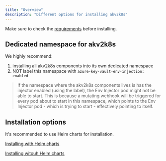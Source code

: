```yaml
---
title: "Overview"
description: "Different options for installing akv2k8s"
---
```


Make sure to check the [requirements](requirements) before installing. 

## Dedicated namespace for akv2k8s

We highly recommend: 

1. installing all akv2k8s components into its own dedicated namespace
2. NOT label this namespace with `azure-key-vault-env-injection: enabled`

> If the namespace where the akv2k8s components lives is has the injector enabled (using the label), the Env Injector pod might not be able to start. This is because a mutating webhook will be triggered for every pod about to start in this namespace, which points to the Env Injector pod - which is trying to start - effectively pointing to itself.

## Installation options

It's recommended to use Helm charts for installation.

[Installing with Helm charts](installing-with-helm)

[Installing witouh Helm charts](installing-without-helm)
